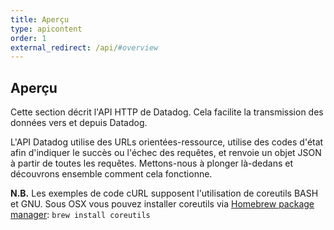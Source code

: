 ```yaml
---
title: Aperçu
type: apicontent
order: 1
external_redirect: /api/#overview
---
```

## Aperçu
Cette section décrit l'API HTTP de Datadog. Cela facilite la transmission des données vers et depuis Datadog.

L'API Datadog utilise des URLs orientées-ressource, utilise des codes d'état afin d'indiquer le succès ou l'échec des requêtes, et renvoie un objet JSON à partir de toutes les requêtes. Mettons-nous à plonger là-dedans et découvrons ensemble comment cela fonctionne.

**N.B.** Les exemples de code cURL supposent l'utilisation de coreutils BASH et GNU. Sous OSX vous pouvez installer coreutils via [Homebrew package manager][1]: `brew install coreutils`

[1]: https://brew.sh/
